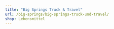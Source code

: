 ```yaml
---
title: "Big Springs Truck & Travel"
url: /big-springs/big-springs-truck-und-travel/
shop: Lebensmittel
---
```


